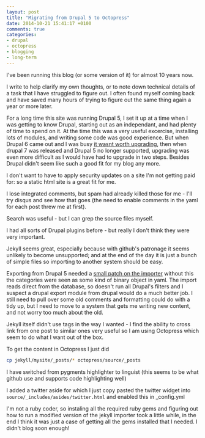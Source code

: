 ```yaml
---
layout: post
title: "Migrating from Drupal 5 to Octopress"
date: 2014-10-21 15:41:17 +0100
comments: true
categories: 
- drupal
- octopress
- blogging
- long-term
---
```


I've been running this blog (or some version of it) for almost 10 years now.

I write to help clarify my own thoughts, or to note down technical details of a task that I have struggled to figure out. I often found myself coming back and have saved many hours of trying to figure out the same thing again a year or more later.


For a long time this site was running Drupal 5, I set it up at a time when I was getting to know Drupal, starting out as an independant, and had plenty of time to spend on it. At the time this was a very useful excercise, installing lots of modules, and writing some code was good experience. But when Drupal 6 came out and I was busy [it wasnt worth upgrading](/blog/2008/07/18/time-to-upgrade-to-drupal-6}), then when drupal 7 was released and Drupal 5 no longer supported, upgrading was even more difficult as I would have had to upgrade in two steps. Besides Drupal didn't seem like such a good fit for my blog any more.

I don't want to have to apply security updates on a site I'm not getting paid for: so a static html site is a great fit for me.

I lose integrated comments, but spam had already killed those for me - I'll try disqus and see how that goes (the need to enable comments in the yaml for each post threw me at first).

Search was useful - but I can grep the source files myself.

I had all sorts of Drupal plugins before - but really I don't think they were very important.

Jekyll seems great, especially because with github's patronage it seems unlikely to become unsupported; and at the end of the day it is just a bunch of simple files so importing to another system should be easy.

Exporting from Drupal 5 needed a [small patch on the importer](https://github.com/practicalweb/jekyll-import/commit/cfa72281147fd37ce527d2dab1f3ae916e066b04) without this the categories were seen as some kind of binary object in yaml. The import reads direct from the database, so doesn't run all Drupal's filters and I suspect a drupal export module from drupal would do a much better job. I still need to pull over some old comments and formatting could do with a tidy up, but I need to move to a system that gets me writing new content, and not worry too much about the old.

Jekyll itself didn't use tags in the way I wanted - I find the ability to cross link from one post to similar ones very useful so I am using Octopress which seem to do what I want out of the box.

To get the content in Octopress I just did

```bash
cp jekyll/mysite/_posts/* octopress/source/_posts
```

I have switched from pygments highlighter to linguist (this seems to be what github use and supports code highlighting well)

I added a twitter aside for which I just copy pasted the twitter widget into `source/_includes/asides/twitter.html` and enabled this in _config.yml

I'm not a ruby coder, so instaling all the required ruby gems and figuring out how to run a modified version of the jekyll importer took a little while, in the end I think it was just a case of getting all the gems installed that I needed. I didn't blog soon enough!




